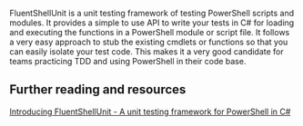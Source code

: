 <p>FluentShellUnit is a unit testing framework of testing PowerShell scripts and modules. It provides a simple to use API to write your tests in C# for loading and executing the functions in a PowerShell module or script file. It follows a very easy approach to stub the existing cmdlets or functions so that you can easily isolate your test code. This makes it a very good candidate for teams practicing TDD and using PowerShell in their code base. 
</p>
<h2>
Further reading and resources </h2>
<p />

<a href='http://blogsprajeesh.blogspot.nl/2015/02/introducing-fluentshellunit-unit.html'>Introducing FluentShellUnit - A unit testing framework for PowerShell in C#</a>
